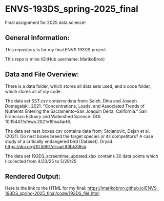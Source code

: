# ENVS-193DS_spring-2025_final
Final assignment for 2025 data science!

## General Information:

This repository is for my final ENVS 193DS project. 

This repo is mine (GitHub username: MarikoBron)

## Data and File Overview:

There is a data folder, which stores all data sets used, and a code folder, which stores all of my code.

The data set SST.csv contains data from: 
Saleh, Dina and Joseph Domagalski. 2021. “Concentrations, Loads, and Associated Trends of Nutrients Entering the Sacramento–San Joaquin Delta, California.” San Francisco Estuary and Watershed Science. DOI: 10.15447/sfews.2021v19iss4art6.

The data set nest_boxes.csv contains data from: 
Stojanovic, Dejan et al. (2021). Do nest boxes breed the target species or its competitors? A case study of a critically endangered bird [Dataset]. Dryad. https://doi.org/10.5061/dryad.83bk3j9sb

The data set 193DS_screentime_updated.xlsx contains 30 data points which I collected from 4/23/25 to 5/29/25.


## Rendered Output:

Here is the link to the HTML for my final: https://marikobron.github.io/ENVS-193DS_spring-2025_final/code/193DS_file.html


